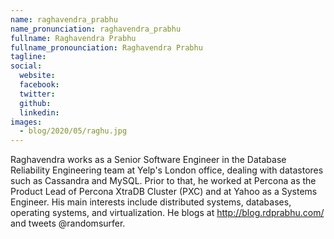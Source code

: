 ```yaml
---
name: raghavendra_prabhu
name_pronunciation: raghavendra_prabhu
fullname: Raghavendra Prabhu
fullname_pronounciation: Raghavendra Prabhu
tagline: 
social:
  website: 
  facebook:
  twitter:
  github: 
  linkedin: 
images:
  - blog/2020/05/raghu.jpg
---
```


Raghavendra works as a Senior Software Engineer in the Database Reliability Engineering team at Yelp's London office, dealing with datastores such as Cassandra and MySQL. Prior to that, he worked at Percona as the Product Lead of Percona XtraDB Cluster (PXC) and at Yahoo as a Systems Engineer. His main interests include distributed systems, databases, operating systems, and virtualization. He blogs at http://blog.rdprabhu.com/ and tweets @randomsurfer.
